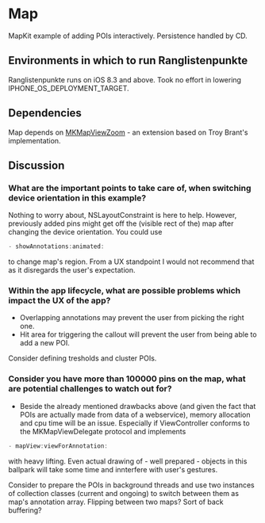 # Map


MapKit example of adding POIs interactively. Persistence handled by CD. 


## Environments in which to run Ranglistenpunkte

Ranglistenpunkte runs on iOS 8.3 and above. Took no effort in lowering IPHONE_OS_DEPLOYMENT_TARGET.


## Dependencies

Map depends on [MKMapViewZoom](https://github.com/vhbit/MKMapViewZoom) - an extension based on Troy Brant's implementation.


## Discussion

### What are the important points to take care of, when switching device orientation in this example?
Nothing to worry about, NSLayoutConstraint is here to help. 
However, previously added pins might get off the (visible rect of the) map after changing the device orientation. You could use
```Objective-C
- showAnnotations:animated:
```
to change map's region. From a UX standpoint I would not recommend that as it disregards the user's expectation.


### Within the app lifecycle, what are possible problems which impact the UX of the app?
- Overlapping annotations may prevent the user from picking the right one. 
- Hit area for triggering the callout will prevent the user from being able to add a new POI.

Consider defining tresholds and cluster POIs.


### Consider you have more than 100000 pins on the map, what are potential challenges to watch out for?
- Beside the already mentioned drawbacks above (and given the fact that POIs are actually made from data of a webservice), memory allocation and cpu time will be an issue. Especially if ViewController conforms to the MKMapViewDelegate protocol and implements
```Objective-C
- mapView:viewForAnnotation:
```
with heavy lifting. 
Even actual drawing of - well prepared - objects in this ballpark will take some time and innterfere with user's gestures.

Consider to prepare the POIs in background threads and use two instances of collection classes (current and ongoing) to switch between them as map's annotation array.
Flipping between two maps? Sort of back buffering? 